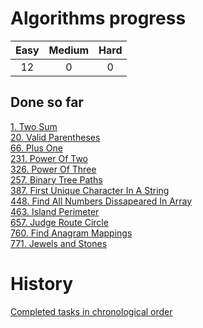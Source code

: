 # Algorithms progress
| Easy | Medium | Hard |
|:----:|:------:|:----:|
|12    | 0      | 0    |   

## Done so far
[1. Two Sum](Arrays/1.Two_Sum/)  
[20. Valid Parentheses](Strings/20.Valid_Parentheses/)  
[66. Plus One](Math/66.Plus_One/)  
[231. Power Of Two](Math/231.Power_Of_Two/)  
[326. Power Of Three](Math/326.Power_Of_Three/)  
[257. Binary Tree Paths](Trees/257.Binary_Tree_Paths/)  
[387. First Unique Character In A String](Strings/387.First_Unique_Character_In_A_String/)  
[448. Find All Numbers Dissapeared In Array](Arrays/448.Find_All_Numbers_Dissapeared_In_Array/)  
[463. Island Perimeter](Arrays/463.Island_Perimeter/)  
[657. Judge Route Circle](Strings/657.Judge_Route_Circle/)  
[760. Find Anagram Mappings](Arrays/760.Find_Anagram_Mappings/)  
[771. Jewels and Stones](Strings/771.Jewels_and_Stones/)  

# History
[Completed tasks in chronological order](history.md)